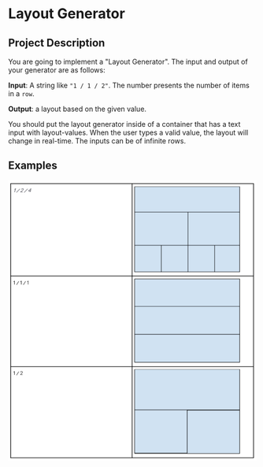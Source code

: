 # Layout Generator

## Project Description

You are going to implement a "Layout Generator". The input and output of your generator are as follows:

**Input**: A string like `"1 / 1 / 2"`. The number presents the number of items in a `row`.

**Output**: a layout based on the given value.

You should put the layout generator inside of a container that has a text input with layout-values. When the
user types a valid value, the layout will change in real-time. The inputs can be of infinite rows.


## Examples

<img src="./examples.png">
